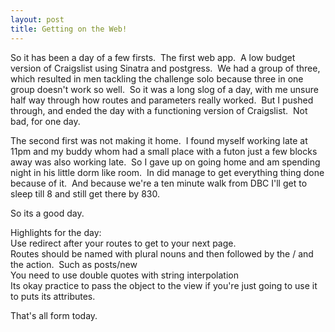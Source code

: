 ```yaml
---
layout: post
title: Getting on the Web! 
---
```


So it has been a day of a few firsts.  The first web app.  A low budget version of Craigslist using Sinatra and postgress.  We had a group of three, which resulted in men tackling the challenge solo because three in one group doesn't work so well.  So it was a long slog of a day, with me unsure half way through how routes and parameters really worked.  But I pushed through, and ended the day with a functioning version of Craigslist.  Not bad, for one day.

The second first was not making it home.  I found myself working late at 11pm and my buddy whom had a small place with a futon just a few blocks away was also working late.  So I gave up on going home and am spending night in his little dorm like room.  In did manage to get everything thing done because of it.  And because we're a ten minute walk from DBC I'll get to sleep till 8 and still get there by 830.

So its a good day.

Highlights for the day:  
Use redirect after your routes to get to your next page.  
Routes should be named with plural nouns and then followed by the / and the action.  Such as posts/new  
You need to use double quotes with string interpolation  
Its okay practice to pass the object to the view if you're just going to use it to puts its attributes.

That's all form today.


